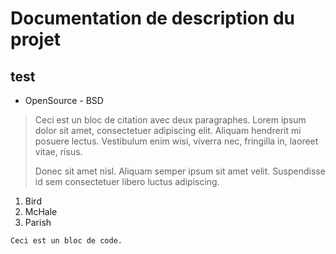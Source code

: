 Documentation de description du projet
======================================
test
----

* OpenSource - BSD

> Ceci est un bloc de citation avec deux paragraphes.  Lorem ipsum dolor 
> sit amet, consectetuer adipiscing elit. Aliquam hendrerit mi posuere 
> lectus. Vestibulum enim wisi, viverra nec, fringilla in, laoreet vitae, 
> risus.
> 
> Donec sit amet nisl. Aliquam semper ipsum sit amet velit. Suspendisse
> id sem consectetuer libero luctus adipiscing.


<ol>
<li>Bird</li>
<li>McHale</li>
<li>Parish</li>
</ol>

<pre><code>Ceci est un bloc de code.
</code></pre>
